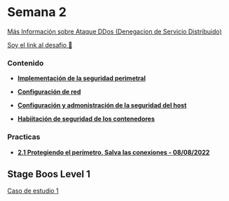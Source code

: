 # Semana 2
[Más Información sobre Ataque DDos (Denegacion de Servicio Distribuido)](https://www.cloudflare.com/es-es/learning/ddos/what-is-a-ddos-attack/) 

[Soy el link al desafio 📍](https://docs.microsoft.com/es-mx/users/cloudskillschallenge/collections/gm3rbgd2jnw1?WT.mc_id=cloudskillschallenge_38b9bb2d-f0e1-4b09-9159-0c5e9353ec85)

### Contenido

 - **[Implementación de la seguridad perimetral]()**

- **[Configuración de red]()**

- **[Configuración y admonistración de la seguridad del host]()**

- **[Habiitación de seguridad de los contenedores]()**

### Practicas

- **[2.1 Protegiendo el perímetro, Salva las conexiones - 08/08/2022]()**
## Stage Boos Level 1
[Caso de estudio 1](https://github.com/LuceroLuciano/Operacion-Aleph/blob/main/Caso%20de%20esudio%20semana%201.pdf)
